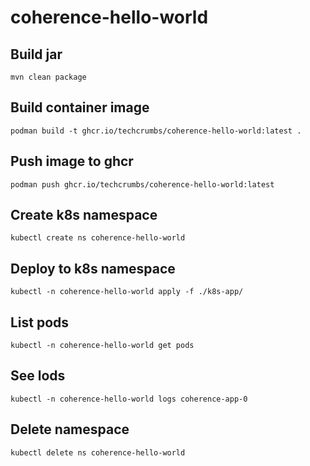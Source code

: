 # coherence-hello-world

## Build jar

`mvn clean package`

## Build container image

`podman build -t ghcr.io/techcrumbs/coherence-hello-world:latest .`

## Push image to ghcr

`podman push ghcr.io/techcrumbs/coherence-hello-world:latest`

## Create k8s namespace

`kubectl create ns coherence-hello-world`

## Deploy to k8s namespace

`kubectl -n coherence-hello-world apply -f ./k8s-app/`

## List pods

`kubectl -n coherence-hello-world get pods`

## See lods

`kubectl -n coherence-hello-world logs coherence-app-0`

## Delete namespace

`kubectl delete ns coherence-hello-world`